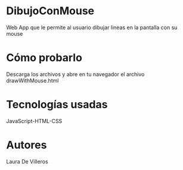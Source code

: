 # DibujoConMouse
Web App que le permite al usuario dibujar lineas en la pantalla con su mouse

# Cómo probarlo
Descarga los archivos y abre en tu navegador el archivo drawWithMouse.html

# Tecnologías usadas
JavaScript-HTML-CSS

# Autores
Laura De Villeros
